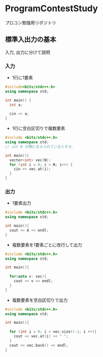 # ProgramContestStudy

プロコン勉強用リポジトリ

## 標準入出力の基本

入力, 出力に分けて説明

### 入力

- 1行に1要素

```cpp
#include<bits/stdc++.h>
using namespace std;

int main() {
  int a;
  
  cin >> a;
}
```

- 1行に空白区切りで複数要素

```cpp
#include <bits/stdc++.h>
using namespace std;
// int N が既に与えられているとする. 

int main(){
  vector<int> vec(N);
  for (int i = 0; i < N; i++) {
    cin >> vec.at(i);
  }
}
```

### 出力

- 1要素出力

```cpp
#include <bits/stdc++.h>
using namespace std;

int main(){
  cout << A << endl;
}
```

- 複数要素を1要素ごとに改行して出力

```cpp
#include <bits/stdc++.h>
using namespace std;

int main(){
  
  for(auto v: vec){
    cout << v << endl;
  }
}
```

- 複数要素を空白区切りで出力

```cpp
#include <bits/stdc++.h>
using namespace std;

int main(){
  
  for (int i = 0; i < vec.size()-1; i ++){
    cout << vec.at(i) << " ";
  }
  cout << vec.back() << endl;
}
```
